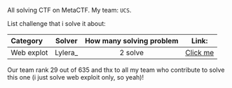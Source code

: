 All solving CTF on MetaCTF. My team: `UCS`. 

  List challenge that i solve it about:

  | Category | Solver | How many solving problem | Link: |
  | :------- | :------: | :------: | :------: |
  | Web explot | Lylera_ | 2 solve | [Click me](https://github.com/Lunalight-Yui/CTF/tree/main/2025/ITS%20ctf/CompIT/Digital%20Forensic)
  
Our team rank 29 out of 635 and thx to all my team who contribute to solve this one (i just solve web exploit only, so yeah)!
